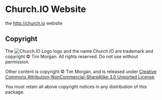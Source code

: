 # Church.IO Website

the http://church.io website

## Copyright

The ![Church.IO Logo](https://raw.githubusercontent.com/churchio/website/master/favicon.png) logo and the name Church.IO are trademark and copyright &copy; Tim Morgan. All rights reserved. Do not use without permission.

Other content is copyright &copy; Tim Morgan, and is released under [Creative Commons Attribution-NonCommercial-ShareAlike 3.0 Unported License](http://creativecommons.org/licenses/by-nc-sa/3.0/).

You must retain all above copyright notices in any distribution of this package.
